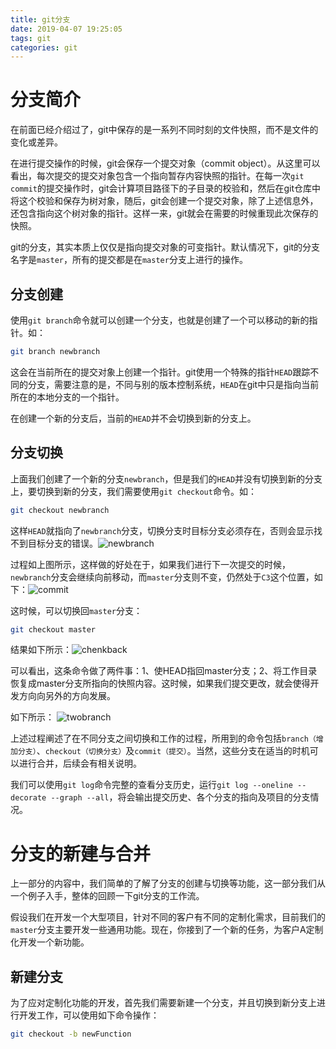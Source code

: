 ```yaml
---
title: git分支
date: 2019-04-07 19:25:05
tags: git
categories: git
---
```


# 分支简介

在前面已经介绍过了，git中保存的是一系列不同时刻的文件快照，而不是文件的变化或差异。

在进行提交操作的时候，git会保存一个提交对象（commit object）。从这里可以看出，每次提交的提交对象包含一个指向暂存内容快照的指针。在每一次`git commit`的提交操作时，git会计算项目路径下的子目录的校验和，然后在git仓库中将这个校验和保存为树对象，随后，git会创建一个提交对象，除了上述信息外，还包含指向这个树对象的指针。这样一来，git就会在需要的时候重现此次保存的快照。

git的分支，其实本质上仅仅是指向提交对象的可变指针。默认情况下，git的分支名字是`master`，所有的提交都是在`master`分支上进行的操作。

## 分支创建

使用`git branch`命令就可以创建一个分支，也就是创建了一个可以移动的新的指针。如：

```bash
git branch newbranch
```

这会在当前所在的提交对象上创建一个指针。git使用一个特殊的指针`HEAD`跟踪不同的分支，需要注意的是，不同与别的版本控制系统，`HEAD`在git中只是指向当前所在的本地分支的一个指针。

在创建一个新的分支后，当前的`HEAD`并不会切换到新的分支上。

## 分支切换

上面我们创建了一个新的分支`newbranch`，但是我们的`HEAD`并没有切换到新的分支上，要切换到新的分支，我们需要使用`git checkout`命令。如：

```bash
git checkout newbranch
```

这样`HEAD`就指向了`newbranch`分支，切换分支时目标分支必须存在，否则会显示找不到目标分支的错误。![newbranch](https://i.loli.net/2019/04/07/5ca9ffae24ae0.png)

过程如上图所示，这样做的好处在于，如果我们进行下一次提交的时候，`newbranch`分支会继续向前移动，而`master`分支则不变，仍然处于`C3`这个位置，如下：![commit](https://i.loli.net/2019/04/07/5caa010fb65af.png)

这时候，可以切换回`master`分支：

```bash
git checkout master
```

结果如下所示：![chenkback](https://i.loli.net/2019/04/07/5caa0846221a6.png)

可以看出，这条命令做了两件事：1、使HEAD指回master分支；2、将工作目录恢复成master分支所指向的快照内容。这时候，如果我们提交更改，就会使得开发方向向另外的方向发展。 

如下所示： ![twobranch](https://i.loli.net/2019/04/07/5caa097f62270.png)

上述过程阐述了在不同分支之间切换和工作的过程，所用到的命令包括`branch（增加分支）`、`checkout（切换分支）`及`commit（提交）`。当然，这些分支在适当的时机可以进行合并，后续会有相关说明。

我们可以使用`git log`命令完整的查看分支历史，运行`git log --oneline --decorate --graph --all`，将会输出提交历史、各个分支的指向及项目的分支情况。

# 分支的新建与合并

上一部分的内容中，我们简单的了解了分支的创建与切换等功能，这一部分我们从一个例子入手，整体的回顾一下git分支的工作流。

假设我们在开发一个大型项目，针对不同的客户有不同的定制化需求，目前我们的`master`分支主要开发一些通用功能。现在，你接到了一个新的任务，为客户A定制化开发一个新功能。

## 新建分支

为了应对定制化功能的开发，首先我们需要新建一个分支，并且切换到新分支上进行开发工作，可以使用如下命令操作：

```bash
git checkout -b newFunction
```



